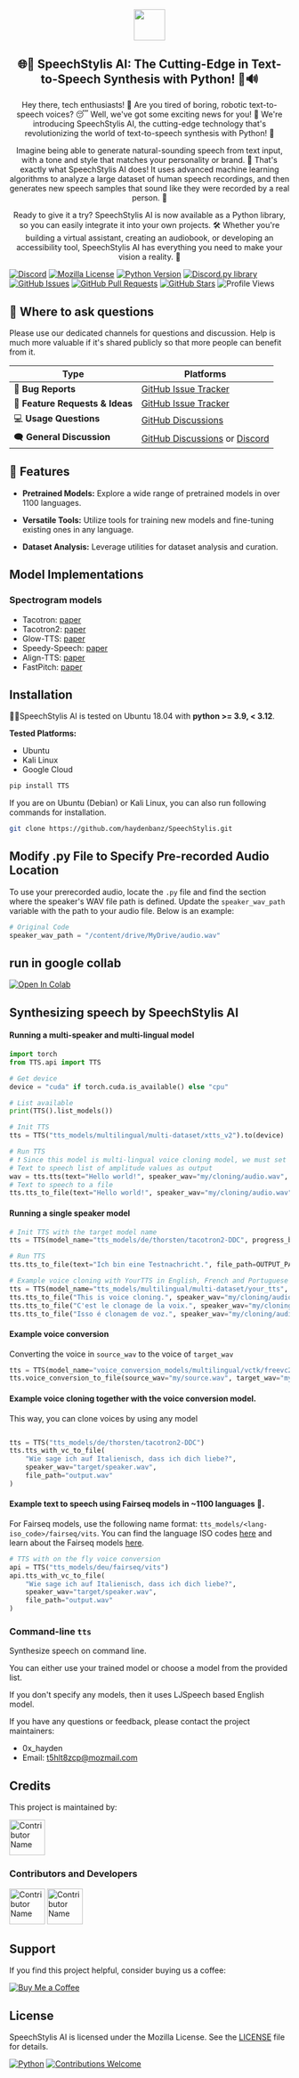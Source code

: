 <div align="center">


## <img src="https://github.com/haydenbanz/SpeechStylis/speechStylis.png" height="56"/>

## 🌐🤖 SpeechStylis AI: The Cutting-Edge in Text-to-Speech Synthesis with Python! 🚀🔊



Hey there, tech enthusiasts! 👋 Are you tired of boring, robotic text-to-speech voices? 😴 Well, we've got some exciting news for you! 🎉 We're introducing SpeechStylis AI, the cutting-edge technology that's revolutionizing the world of text-to-speech synthesis with Python! 🚀

Imagine being able to generate natural-sounding speech from text input, with a tone and style that matches your personality or brand. 💬 That's exactly what SpeechStylis AI does! It uses advanced machine learning algorithms to analyze a large dataset of human speech recordings, and then generates new speech samples that sound like they were recorded by a real person. 🤯

Ready to give it a try? SpeechStylis AI is now available as a Python library, so you can easily integrate it into your own projects. 🛠️ Whether you're building a virtual assistant, creating an audiobook, or developing an accessibility tool, SpeechStylis AI has everything you need to make your vision a reality. 🏡

</div>

[![Discord](https://img.shields.io/badge/Discord-CODE%20GLITCH-%237289DA?style=for-the-badge&logo=discord)](https://discord.gg/ZFTCpAU53U)
[![Mozilla License](https://img.shields.io/badge/License-Mozilla-blue?style=for-the-badge)](https://opensource.org/licenses/MPL-2.0)
[![Python Version](https://img.shields.io/static/v1?label=Python&message=3.6%2B&color=%230078D6&labelColor=%23e3e3e3&style=for-the-badge&logo=python)](https://www.python.org/downloads/)
[![Discord.py library](https://img.shields.io/static/v1?label=Discord.py&message=Library&color=%232A3E87&labelColor=%236A7DA8&style=for-the-badge)](https://pypi.org/project/discord.py/)
[![GitHub Issues](https://img.shields.io/github/issues/haydenbanz/DiscordGloom?style=for-the-badge)](https://github.com/haydenbanz/SpeechStylis/issues)
[![GitHub Pull Requests](https://img.shields.io/github/issues-pr/haydenbanz/DiscordGloom?style=for-the-badge)](https://github.com/haydenbanz/SpeechStylis/pulls)
[![GitHub Stars](https://img.shields.io/github/stars/haydenbanz/DiscordGloom?style=for-the-badge)](https://github.com/haydenbanz/SpeechStylis/stargazers)
![Profile Views](https://komarev.com/ghpvc/?username=haydenbanz&color=%232A3E87&labelColor=%236A7DA8&style=for-the-badge)


## 💬 Where to ask questions
Please use our dedicated channels for questions and discussion. Help is much more valuable if it's shared publicly so that more people can benefit from it.

| Type                            | Platforms                               |
| ------------------------------- | --------------------------------------- |
| 🐛 **Bug Reports**              | [GitHub Issue Tracker]                  |
| 🎁 **Feature Requests & Ideas** | [GitHub Issue Tracker]                  |
| 💻 **Usage Questions**          | [GitHub Discussions]                    |
| 🗨️ **General Discussion**       | [GitHub Discussions] or [Discord]   |

[GitHub Issue Tracker]: https://github.com/coqui-ai/tts/issues
[GitHub Discussions]: [https://github.com/coqui-ai/TTS/discussions](https://github.com/haydenbanz/SpeechStylis/discussions/1)
[Discord]: https://discord.gg/ZFTCpAU53U
[Tutorials and Examples]: https://github.com/haydenbanz/SpeechStylis/wiki


## 🚀 Features

- **Pretrained Models:** Explore a wide range of pretrained models in over 1100 languages.
  
- **Versatile Tools:** Utilize tools for training new models and fine-tuning existing ones in any language.

- **Dataset Analysis:** Leverage utilities for dataset analysis and curation.

## Model Implementations
### Spectrogram models
- Tacotron: [paper](https://arxiv.org/abs/1703.10135)
- Tacotron2: [paper](https://arxiv.org/abs/1712.05884)
- Glow-TTS: [paper](https://arxiv.org/abs/2005.11129)
- Speedy-Speech: [paper](https://arxiv.org/abs/2008.03802)
- Align-TTS: [paper](https://arxiv.org/abs/2003.01950)
- FastPitch: [paper](https://arxiv.org/pdf/2006.06873.pdf)

## Installation

👩‍💻SpeechStylis AI is tested on Ubuntu 18.04 with **python >= 3.9, < 3.12**.

**Tested Platforms:**
- Ubuntu
- Kali Linux
- Google Cloud


```bash
pip install TTS
```


If you are on Ubuntu (Debian) or Kali Linux, you can also run following commands for installation.

```bash 
git clone https://github.com/haydenbanz/SpeechStylis.git
```

## Modify .py File to Specify Pre-recorded Audio Location

To use your prerecorded audio, locate the `.py` file and find the section where the speaker's WAV file path is defined. Update the `speaker_wav_path` variable with the path to your audio file. Below is an example:

```python
# Original Code
speaker_wav_path = "/content/drive/MyDrive/audio.wav"
```

## run in google collab

[![Open In Colab](https://colab.research.google.com/assets/colab-badge.svg)](https://colab.research.google.com/drive/1Xdzm-Cu1ofbyFv0xp7An-BNiXYYpTchV?usp=sharing)




## Synthesizing speech by SpeechStylis AI



#### Running a multi-speaker and multi-lingual model

```python
import torch
from TTS.api import TTS

# Get device
device = "cuda" if torch.cuda.is_available() else "cpu"

# List available 
print(TTS().list_models())

# Init TTS
tts = TTS("tts_models/multilingual/multi-dataset/xtts_v2").to(device)

# Run TTS
# ❗ Since this model is multi-lingual voice cloning model, we must set the target speaker_wav and language
# Text to speech list of amplitude values as output
wav = tts.tts(text="Hello world!", speaker_wav="my/cloning/audio.wav", language="en")
# Text to speech to a file
tts.tts_to_file(text="Hello world!", speaker_wav="my/cloning/audio.wav", language="en", file_path="output.wav")
```

#### Running a single speaker model

```python
# Init TTS with the target model name
tts = TTS(model_name="tts_models/de/thorsten/tacotron2-DDC", progress_bar=False).to(device)

# Run TTS
tts.tts_to_file(text="Ich bin eine Testnachricht.", file_path=OUTPUT_PATH)

# Example voice cloning with YourTTS in English, French and Portuguese
tts = TTS(model_name="tts_models/multilingual/multi-dataset/your_tts", progress_bar=False).to(device)
tts.tts_to_file("This is voice cloning.", speaker_wav="my/cloning/audio.wav", language="en", file_path="output.wav")
tts.tts_to_file("C'est le clonage de la voix.", speaker_wav="my/cloning/audio.wav", language="fr-fr", file_path="output.wav")
tts.tts_to_file("Isso é clonagem de voz.", speaker_wav="my/cloning/audio.wav", language="pt-br", file_path="output.wav")
```

#### Example voice conversion

Converting the voice in `source_wav` to the voice of `target_wav`

```python
tts = TTS(model_name="voice_conversion_models/multilingual/vctk/freevc24", progress_bar=False).to("cuda")
tts.voice_conversion_to_file(source_wav="my/source.wav", target_wav="my/target.wav", file_path="output.wav")
```

#### Example voice cloning together with the voice conversion model.
This way, you can clone voices by using any model 

```python

tts = TTS("tts_models/de/thorsten/tacotron2-DDC")
tts.tts_with_vc_to_file(
    "Wie sage ich auf Italienisch, dass ich dich liebe?",
    speaker_wav="target/speaker.wav",
    file_path="output.wav"
)
```

#### Example text to speech using **Fairseq models in ~1100 languages** 🤯.
For Fairseq models, use the following name format: `tts_models/<lang-iso_code>/fairseq/vits`.
You can find the language ISO codes [here](https://dl.fbaipublicfiles.com/mms/tts/all-tts-languages.html)
and learn about the Fairseq models [here](https://github.com/facebookresearch/fairseq/tree/main/examples/mms).

```python
# TTS with on the fly voice conversion
api = TTS("tts_models/deu/fairseq/vits")
api.tts_with_vc_to_file(
    "Wie sage ich auf Italienisch, dass ich dich liebe?",
    speaker_wav="target/speaker.wav",
    file_path="output.wav"
)
```

### Command-line `tts`

<!-- begin-tts-readme -->

Synthesize speech on command line.

You can either use your trained model or choose a model from the provided list.

If you don't specify any models, then it uses LJSpeech based English model.


If you have any questions or feedback, please contact the project maintainers:

* 0x_hayden
* Email: t5hlt8zcp@mozmail.com
## Credits

This project is maintained by:

[<img src="https://avatars.githubusercontent.com/u/135024483?s=48&v=4" width="64" height="64" alt="Contributor Name">](https://github.com/code-glitchers)

### Contributors and Developers

[<img src="https://avatars.githubusercontent.com/u/67865621?s=64&v=4" width="64" height="64" alt="Contributor Name">](https://github.com/mindglitchers)
[<img src="https://avatars.githubusercontent.com/u/116929670?s=64&v=4" width="64" height="64" alt="Contributor Name">](https://github.com/AldrinCode)


## Support

If you find this project helpful, consider buying us a coffee:

[![Buy Me a Coffee](https://img.shields.io/badge/Buy%20Me%20a%20Coffee-%23FFDD00?style=for-the-badge&logo=ko-fi&logoColor=white)](https://ko-fi.com/ciph3r#pageMessageModal)


## License

SpeechStylis AI is licensed under the Mozilla License. See the [LICENSE](LICENSE) file for details.



   

[![Python](https://img.shields.io/badge/Python-3.x-brightgreen.svg)](https://www.python.org/)
[![Contributions Welcome](https://img.shields.io/badge/Contributions-Welcome-brightgreen.svg)](CONTRIBUTING.md)

